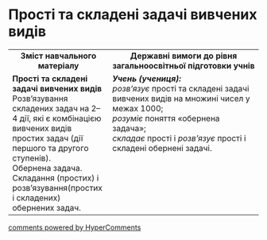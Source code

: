 <div id="hypercomments_widget" class="js-hypercomments-widget invisible"></div>

# Прості та складені задачі вивчених видів
<table>
  <tr>
    <td width="40%" align="center"><b>Зміст навчального матеріалу<b></td>
    <td width="60%" align="center"><b>Державні вимоги до рівня загальноосвітньої підготовки учнів</b></td>
  </tr>
  <tr>
    <td width="40%" style="vertical-align:top !important;"><b>Прості та складені задачі вивчених видів </b><br>
Розв’язування складених задач на 2–4 дії, які є комбінацією вивчених видів простих задач (дії першого та другого ступенів).<br>
Обернена задача.<br>
Складання (простих) і розв’язування(простих і складених) обернених задач.<br></td>
    <td width="60%" style="vertical-align:top !important;"><i><b>Учень (учениця):</b></i><br>
<i>розв’язує</i>  прості та складені задачі вивчених видів на множині чисел у межах 1000;<br>
<i>розуміє</i> поняття «обернена задача»;<br>
<i>складає</i> прості  і <i>розв’язує</i> прості і складені обернені задачі.<br></td>
  </tr>
</table>

<div class="js-hypercomments-container">
    <a href="http://hypercomments.com" class="hc-link" title="comments widget">comments powered by HyperComments</a>
</div>